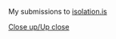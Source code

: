 My submissions to [isolation.is](http://isolation.is)

[Close up/Up close](http://geduldig.github.io/isolation.is/CloseUp-UpClose/index.html)
